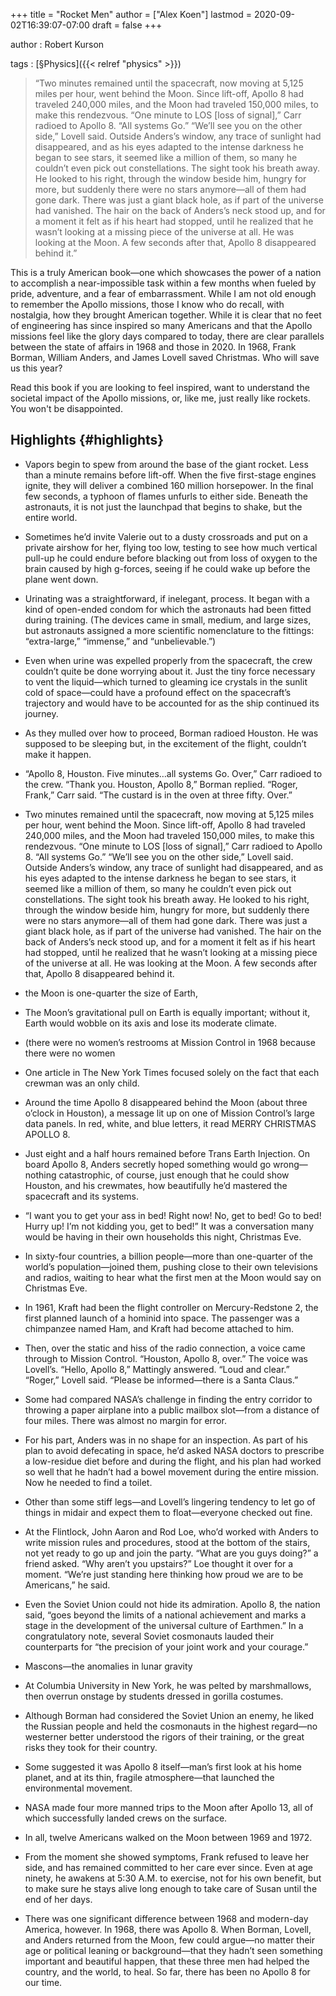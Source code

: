 +++
title = "Rocket Men"
author = ["Alex Koen"]
lastmod = 2020-09-02T16:39:07-07:00
draft = false
+++

author
: Robert Kurson

tags
: [§Physics]({{< relref "physics" >}})

> “Two minutes remained until the spacecraft, now moving at 5,125 miles per hour, went behind the Moon. Since lift-off, Apollo 8 had traveled 240,000 miles, and the Moon had traveled 150,000 miles, to make this rendezvous. “One minute to LOS [loss of signal],” Carr radioed to Apollo 8. “All systems Go.” “We’ll see you on the other side,” Lovell said. Outside Anders’s window, any trace of sunlight had disappeared, and as his eyes adapted to the intense darkness he began to see stars, it seemed like a million of them, so many he couldn’t even pick out constellations. The sight took his breath away. He looked to his right, through the window beside him, hungry for more, but suddenly there were no stars anymore—all of them had gone dark. There was just a giant black hole, as if part of the universe had vanished. The hair on the back of Anders’s neck stood up, and for a moment it felt as if his heart had stopped, until he realized that he wasn’t looking at a missing piece of the universe at all. He was looking at the Moon. A few seconds after that, Apollo 8 disappeared behind it.”

This is a truly American book—one which showcases the power of a nation to accomplish a near-impossible task within a few months when fueled by pride, adventure, and a fear of embarrassment. While I am not old enough to remember the Apollo missions, those I know who do recall, with nostalgia, how they brought American together. While it is clear that no feet of engineering has since inspired so many Americans and that the Apollo missions feel like the glory days compared to today, there are clear parallels between the state of affairs in 1968 and those in 2020. In 1968, Frank Borman, William Anders, and James Lovell saved Christmas. Who will save us this year?

Read this book if you are looking to feel inspired, want to understand the societal impact of the Apollo missions, or, like me, just really like rockets. You won't be disappointed.


## Highlights {#highlights}

-   Vapors begin to spew from around the base of the giant rocket. Less than a minute remains before lift-off. When the five first-stage engines ignite, they will deliver a combined 160 million horsepower. In the final few seconds, a typhoon of flames unfurls to either side. Beneath the astronauts, it is not just the launchpad that begins to shake, but the entire world.

-   Sometimes he’d invite Valerie out to a dusty crossroads and put on a private airshow for her, flying too low, testing to see how much vertical pull-up he could endure before blacking out from loss of oxygen to the brain caused by high g-forces, seeing if he could wake up before the plane went down.

-   Urinating was a straightforward, if inelegant, process. It began with a kind of open-ended condom for which the astronauts had been fitted during training. (The devices came in small, medium, and large sizes, but astronauts assigned a more scientific nomenclature to the fittings: “extra-large,” “immense,” and “unbelievable.”)

-   Even when urine was expelled properly from the spacecraft, the crew couldn’t quite be done worrying about it. Just the tiny force necessary to vent the liquid—which turned to gleaming ice crystals in the sunlit cold of space—could have a profound effect on the spacecraft’s trajectory and would have to be accounted for as the ship continued its journey.

-   As they mulled over how to proceed, Borman radioed Houston. He was supposed to be sleeping but, in the excitement of the flight, couldn’t make it happen.

-   “Apollo 8, Houston. Five minutes…all systems Go. Over,” Carr radioed to the crew. “Thank you. Houston, Apollo 8,” Borman replied. “Roger, Frank,” Carr said. “The custard is in the oven at three fifty. Over.”

-   Two minutes remained until the spacecraft, now moving at 5,125 miles per hour, went behind the Moon. Since lift-off, Apollo 8 had traveled 240,000 miles, and the Moon had traveled 150,000 miles, to make this rendezvous. “One minute to LOS [loss of signal],” Carr radioed to Apollo 8. “All systems Go.” “We’ll see you on the other side,” Lovell said. Outside Anders’s window, any trace of sunlight had disappeared, and as his eyes adapted to the intense darkness he began to see stars, it seemed like a million of them, so many he couldn’t even pick out constellations. The sight took his breath away. He looked to his right, through the window beside him, hungry for more, but suddenly there were no stars anymore—all of them had gone dark. There was just a giant black hole, as if part of the universe had vanished. The hair on the back of Anders’s neck stood up, and for a moment it felt as if his heart had stopped, until he realized that he wasn’t looking at a missing piece of the universe at all. He was looking at the Moon. A few seconds after that, Apollo 8 disappeared behind it.

-   the Moon is one-quarter the size of Earth,

-   The Moon’s gravitational pull on Earth is equally important; without it, Earth would wobble on its axis and lose its moderate climate.

-   (there were no women’s restrooms at Mission Control in 1968 because there were no women

-   One article in The New York Times focused solely on the fact that each crewman was an only child.

-   Around the time Apollo 8 disappeared behind the Moon (about three o’clock in Houston), a message lit up on one of Mission Control’s large data panels. In red, white, and blue letters, it read MERRY CHRISTMAS APOLLO 8.

-   Just eight and a half hours remained before Trans Earth Injection. On board Apollo 8, Anders secretly hoped something would go wrong—nothing catastrophic, of course, just enough that he could show Houston, and his crewmates, how beautifully he’d mastered the spacecraft and its systems.

-   “I want you to get your ass in bed! Right now! No, get to bed! Go to bed! Hurry up! I’m not kidding you, get to bed!” It was a conversation many would be having in their own households this night, Christmas Eve.

-   In sixty-four countries, a billion people—more than one-quarter of the world’s population—joined them, pushing close to their own televisions and radios, waiting to hear what the first men at the Moon would say on Christmas Eve.

-   In 1961, Kraft had been the flight controller on Mercury-Redstone 2, the first planned launch of a hominid into space. The passenger was a chimpanzee named Ham, and Kraft had become attached to him.

-   Then, over the static and hiss of the radio connection, a voice came through to Mission Control. “Houston, Apollo 8, over.” The voice was Lovell’s. “Hello, Apollo 8,” Mattingly answered. “Loud and clear.” “Roger,” Lovell said. “Please be informed—there is a Santa Claus.”

-   Some had compared NASA’s challenge in finding the entry corridor to throwing a paper airplane into a public mailbox slot—from a distance of four miles. There was almost no margin for error.

-   For his part, Anders was in no shape for an inspection. As part of his plan to avoid defecating in space, he’d asked NASA doctors to prescribe a low-residue diet before and during the flight, and his plan had worked so well that he hadn’t had a bowel movement during the entire mission. Now he needed to find a toilet.

-   Other than some stiff legs—and Lovell’s lingering tendency to let go of things in midair and expect them to float—everyone checked out fine.

-   At the Flintlock, John Aaron and Rod Loe, who’d worked with Anders to write mission rules and procedures, stood at the bottom of the stairs, not yet ready to go up and join the party. “What are you guys doing?” a friend asked. “Why aren’t you upstairs?” Loe thought it over for a moment. “We’re just standing here thinking how proud we are to be Americans,” he said.

-   Even the Soviet Union could not hide its admiration. Apollo 8, the nation said, “goes beyond the limits of a national achievement and marks a stage in the development of the universal culture of Earthmen.” In a congratulatory note, several Soviet cosmonauts lauded their counterparts for “the precision of your joint work and your courage.”

-   Mascons—the anomalies in lunar gravity

-   At Columbia University in New York, he was pelted by marshmallows, then overrun onstage by students dressed in gorilla costumes.

-   Although Borman had considered the Soviet Union an enemy, he liked the Russian people and held the cosmonauts in the highest regard—no westerner better understood the rigors of their training, or the great risks they took for their country.

-   Some suggested it was Apollo 8 itself—man’s first look at his home planet, and at its thin, fragile atmosphere—that launched the environmental movement.

-   NASA made four more manned trips to the Moon after Apollo 13, all of which successfully landed crews on the surface.

-   In all, twelve Americans walked on the Moon between 1969 and 1972.

-   From the moment she showed symptoms, Frank refused to leave her side, and has remained committed to her care ever since. Even at age ninety, he awakens at 5:30 A.M. to exercise, not for his own benefit, but to make sure he stays alive long enough to take care of Susan until the end of her days.

-   There was one significant difference between 1968 and modern-day America, however. In 1968, there was Apollo 8. When Borman, Lovell, and Anders returned from the Moon, few could argue—no matter their age or political leaning or background—that they hadn’t seen something important and beautiful happen, that these three men had helped the country, and the world, to heal. So far, there has been no Apollo 8 for our time.
